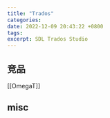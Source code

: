 ```yaml
---
title: "Trados"
categories: 
date: 2022-12-09 20:43:22 +0800
tags: 
excerpt: SDL Trados Studio
---
```













## 竞品

[[OmegaT]]




## misc



